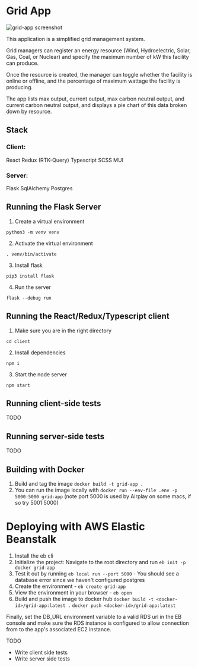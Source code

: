 # Grid App

![grid-app screenshot](https://user-images.githubusercontent.com/24980176/205345373-d2a12b4a-dada-4998-90f7-1af0601c854f.png)

This application is a simplified grid management system.

Grid managers can register an energy resource (Wind, Hydroelectric, Solar, Gas, Coal, or Nuclear) and specify the maximum number of kW this facility can produce.

Once the resource is created, the manager can toggle whether the facility is online or offline, and the percentage of maximum wattage the facility is producing.


The app lists max output, current output, max carbon neutral output, and current carbon neutral output, and displays a pie chart of this data broken down by resource.

## Stack

### Client:
React
Redux (RTK-Query)
Typescript
SCSS
MUI

### Server:
Flask
SqlAlchemy
Postgres

## Running the Flask Server

1. Create a virtual environment
```
python3 -m venv venv
```

2. Activate the virtual environment
```
. venv/bin/activate
```

3. Install flask
```
pip3 install flask
```

4. Run the server
```
flask --debug run
```

## Running the React/Redux/Typescript client

1.  Make sure you are in the right directory
```
cd client
```

2.  Install dependencies
```
npm i
```

3. Start the node server
```
npm start
```

## Running client-side tests

TODO

## Running server-side tests

TODO

## Building with Docker

1. Build and tag the image
`docker build -t grid-app .`
2. You can run the image locally with
`docker run --env-file .env -p 5000:5000 grid-app`
(note port 5000 is used by Airplay on some macs, if so try 5001:5000)

# Deploying with AWS Elastic Beanstalk

1. Install the eb cli
2. Initialize the project: Navigate to the root directory and run `eb init -p docker grid-app`
3. Test it out by running `eb local run --port 5000` - You should see a database error since we haven't configured postgres
4. Create the environment - `eb create grid-app`
5. View the environment in your browser - `eb open`
6. Build and push the image to docker hub
`docker build -t <docker-id>/grid-app:latest .`
`docker push <docker-id>/grid-app:latest`

Finally, set the DB_URL environment variable to a valid RDS url in the EB console and make sure the RDS instance is configured to allow connection from to the app's associated EC2 instance.

TODO

- Write client side tests
- Write server side tests
